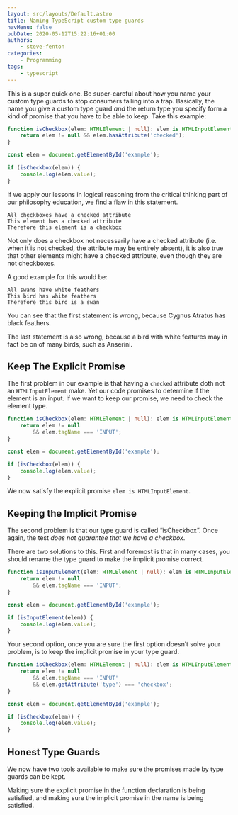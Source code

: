 ```yaml
---
layout: src/layouts/Default.astro
title: Naming TypeScript custom type guards
navMenu: false
pubDate: 2020-05-12T15:22:16+01:00
authors:
    - steve-fenton
categories:
    - Programming
tags:
    - typescript
---
```


This is a super quick one. Be super-careful about how you name your custom type guards to stop consumers falling into a trap. Basically, the name you give a custom type guard *and* the return type you specify form a kind of promise that you have to be able to keep. Take this example:

```typescript
function isCheckbox(elem: HTMLElement | null): elem is HTMLInputElement {
    return elem != null && elem.hasAttribute('checked');
}

const elem = document.getElementById('example');

if (isCheckbox(elem)) {
    console.log(elem.value);
}
```

If we apply our lessons in logical reasoning from the critical thinking part of our philosophy education, we find a flaw in this statement.

```
All checkboxes have a checked attribute
This element has a checked attribute
Therefore this element is a checkbox
```

Not only does a checkbox not necessarily have a checked attribute (i.e. when it is not checked, the attribute may be entirely absent), it is also true that other elements might have a checked attribute, even though they are not checkboxes.

A good example for this would be:

```
All swans have white feathers
This bird has white feathers
Therefore this bird is a swan
```

You can see that the first statement is wrong, because Cygnus Atratus has black feathers.

The last statement is also wrong, because a bird with white features may in fact be on of many birds, such as Anserini.

## Keep The Explicit Promise

The first problem in our example is that having a `checked` attribute doth not an `HTMLInputElement` make. Yet our code promises to determine if the element is an input. If we want to keep our promise, we need to check the element type.

```typescript
function isCheckbox(elem: HTMLElement | null): elem is HTMLInputElement {
    return elem != null
        && elem.tagName === 'INPUT';
}

const elem = document.getElementById('example');

if (isCheckbox(elem)) {
    console.log(elem.value);
}
```

We now satisfy the explicit promise `elem is HTMLInputElement`.

## Keeping the Implicit Promise

The second problem is that our type guard is called “isCheckbox”. Once again, the test *does not guarantee that we have a checkbox*.

There are two solutions to this. First and foremost is that in many cases, you should rename the type guard to make the implicit promise correct.

```typescript
function isInputElement(elem: HTMLElement | null): elem is HTMLInputElement {
    return elem != null
        && elem.tagName === 'INPUT';
}

const elem = document.getElementById('example');

if (isInputElement(elem)) {
    console.log(elem.value);
}
```

Your second option, once you are sure the first option doesn’t solve your problem, is to keep the implicit promise in your type guard.

```typescript
function isCheckbox(elem: HTMLElement | null): elem is HTMLInputElement {
    return elem != null
        && elem.tagName === 'INPUT'
        && elem.getAttribute('type') === 'checkbox';
}

const elem = document.getElementById('example');

if (isCheckbox(elem)) {
    console.log(elem.value);
}
```

## Honest Type Guards

We now have two tools available to make sure the promises made by type guards can be kept.

Making sure the explicit promise in the function declaration is being satisfied, and making sure the implicit promise in the name is being satisfied.